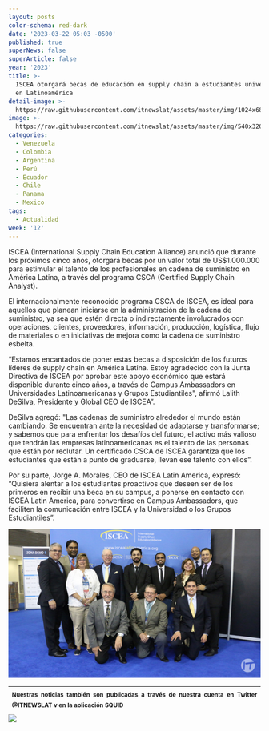 ```yaml
---
layout: posts
color-schema: red-dark
date: '2023-03-22 05:03 -0500'
published: true
superNews: false
superArticle: false
year: '2023'
title: >-
  ISCEA otorgará becas de educación en supply chain a estudiantes universitarios
  en Latinoamérica
detail-image: >-
  https://raw.githubusercontent.com/itnewslat/assets/master/img/1024x680/Iscea-evento-g.jpg
image: >-
  https://raw.githubusercontent.com/itnewslat/assets/master/img/540x320/Iscea-evento-p.jpg
categories:
  - Venezuela
  - Colombia
  - Argentina
  - Perú
  - Ecuador
  - Chile
  - Panama
  - Mexico
tags:
  - Actualidad
week: '12'
---
```

ISCEA (International Supply Chain Education Alliance) anunció que durante los próximos cinco años, otorgará becas por un valor total de US$1.000.000 para estimular el talento de los profesionales en cadena de suministro en América Latina, a través del programa CSCA (Certified Supply Chain Analyst).

El internacionalmente reconocido programa CSCA de ISCEA, es ideal para aquellos que planean iniciarse en la administración de la cadena de suministro, ya sea que estén directa o indirectamente involucrados con operaciones, clientes, proveedores, información, producción, logística, flujo de materiales o en iniciativas de mejora como la cadena de suministro esbelta.

“Estamos encantados de poner estas becas a disposición de los futuros líderes de supply chain en América Latina. Estoy agradecido con la Junta Directiva de ISCEA por aprobar este apoyo económico que estará disponible durante cinco años, a través de Campus Ambassadors en Universidades Latinoamericanas y Grupos Estudiantiles", afirmó Lalith DeSilva, Presidente y Global CEO de ISCEA”.

DeSilva agregó: "Las cadenas de suministro alrededor el mundo están cambiando. Se encuentran ante la necesidad de adaptarse y transformarse; y sabemos que para enfrentar los desafíos del futuro, el activo más valioso que tendrán las empresas latinoamericanas es el talento de las personas que están por reclutar. Un certificado CSCA de ISCEA garantiza que los estudiantes que están a punto de graduarse, llevan ese talento con ellos”.

Por su parte, Jorge A. Morales, CEO de ISCEA Latin America, expresó: “Quisiera alentar a los estudiantes proactivos que deseen ser de los primeros en recibir una beca en su campus, a ponerse en contacto con ISCEA Latin America, para convertirse en Campus Ambassadors, que faciliten la comunicación entre ISCEA y la Universidad o los Grupos Estudiantiles”.

![](https://raw.githubusercontent.com/itnewslat/assets/master/img/540x320/Iscea-evento-p.jpg)

<table style="height: 42px;" width="569">
<tbody>
<tr>
<td style="text-align: justify;"><sub><strong>Nuestras noticias también son publicadas a través de nuestra cuenta en Twitter <a href="https://twitter.com/itnewslat?lang=es">@ITNEWSLAT</a> y en la aplicación <a href="https://squidapp.co/en/">SQUID</a></strong></sub></td>
</tr>
</tbody>
</table>
<img src="https://tracker.metricool.com/c3po.jpg?hash=56f88a41e39ab42c063cc51676587a04"/>